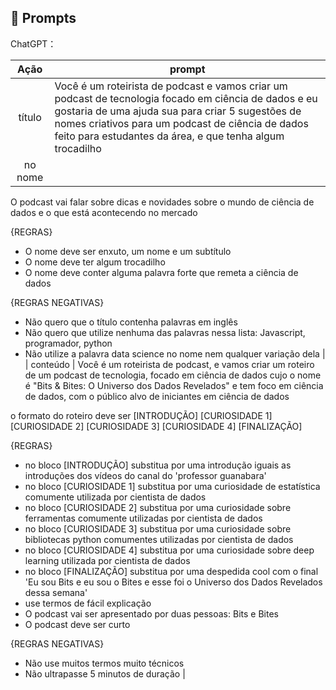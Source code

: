 ## 🧠 Prompts


ChatGPT：

|   Ação   | prompt                                                                                                                                                                                                                                                                         |
| :------: | ------------------------------------------------------------------------------------------------------------------------------------------------------------------------------------------------------------------------------------------------------------------------------ |
|  título  | Você é um roteirista de podcast e vamos criar um podcast de tecnologia focado em ciência de dados e eu gostaria de uma ajuda sua para criar 5 sugestões de nomes criativos para um podcast de ciência de dados feito para estudantes da área, e que tenha algum trocadilho 
| no nome |
O podcast vai falar sobre dicas e novidades sobre o mundo de ciência de dados e o que está acontecendo no mercado

{REGRAS}

- O nome deve ser enxuto, um nome e um subtítulo
- O nome deve ter algum trocadilho 
- O nome deve conter alguma palavra forte que remeta a ciência de dados

{REGRAS NEGATIVAS}

- Não quero que o título contenha palavras em inglês
- Não quero que utilize nenhuma das palavras nessa lista: Javascript, programador, python
- Não utilize a palavra data science no nome nem qualquer variação dela                                                        |
| conteúdo | Você é um roteirista de podcast, e vamos criar um  roteiro de um podcast de tecnologia, focado em ciência de dados cujo o nome é "Bits & Bites: O Universo dos Dados Revelados" e tem foco em ciência de dados, com o público alvo de iniciantes em ciência de dados

o formato do roteiro deve ser
[INTRODUÇÃO]
[CURIOSIDADE 1]
[CURIOSIDADE 2]
[CURIOSIDADE 3]
[CURIOSIDADE 4]
[FINALIZAÇÃO]

{REGRAS}

- no bloco [INTRODUÇÃO] substitua por uma introdução iguais as introduções dos vídeos do canal do 'professor guanabara'
- no bloco [CURIOSIDADE 1] substitua por uma curiosidade de estatística comumente utilizada por cientista de dados
- no bloco [CURIOSIDADE 2] substitua por uma curiosidade sobre ferramentas comumente utilizadas por cientista de dados
- no bloco [CURIOSIDADE 3] substitua por uma curiosidade sobre bibliotecas python comumentes utilizadas por cientista de dados
- no bloco [CURIOSIDADE 4] substitua por uma curiosidade sobre deep learning utilizada por cientista de dados
- no bloco [FINALIZAÇÃO] substitua por uma despedida cool com o final 'Eu sou Bits e eu sou o Bites e esse foi o Universo dos Dados Revelados dessa semana'
- use termos de fácil explicação
- O podcast vai ser apresentado por duas pessoas: Bits e Bites
- O podcast deve ser curto

{REGRAS NEGATIVAS}

- Não use muitos termos muito técnicos
- Não ultrapasse 5 minutos de duração |

